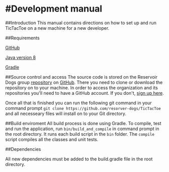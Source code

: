 #Development manual
===================
##Introduction
This manual contains directions on how to set up and run TicTacToe on a new machine for a new developer.

##Requirements

[GitHub](https://github.com/)

[Java version 8](http://www.oracle.com/technetwork/java/javase/downloads/jdk8-downloads-2133151.html/)

[Gradle](https://gradle.org/)

##Source control and access
The source code is stored on the Reservoir Dogs group [repository](https://github.com/resorver-dogs/TicTacToe/) on [GitHub](https://github.com/). There you need to clone or download the repository on to your machine. 
In order to access the organization and its repositories you'll need to have a GitHub account. If you don't, [sign up here](https://github.com/join).

Once all that is finished you can run the following git command in your command prompt
`git clone https://github.com/resorver-dogs/TicTacToe` and all necesseary files will install on to your Git directory.

##Build enviroment
All build process is done using Gradle. To compile, test and run the application, run `bin/build_and_compile` in command prompt in the root directory.
It runs each build script in the `bin` folder. The `compile` script compiles all the classes and unit tests.

##Dependencies

All new dependencies must be added to the build.gradle file in the root directory.

